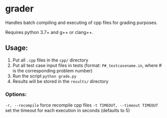 # grader

Handles batch compiling and executing of cpp files for grading purposes. 

Requires python 3.7+ and g++ or clang++.

## Usage:

1. Put all `.cpp` files in the `cpp/` directory
2. Put all test case input files in tests (format: `P#_testcasename.in`, where # is the corresponding problem number)
3. Run the script `python grade.py`
4. Results will be stored in the `results/` directory 

### Options:
`-r, --recompile` force recompile cpp files
`-t TIMEOUT, --timeout TIMEOUT` set the timeout for each execution in seconds (defaults to 5)

